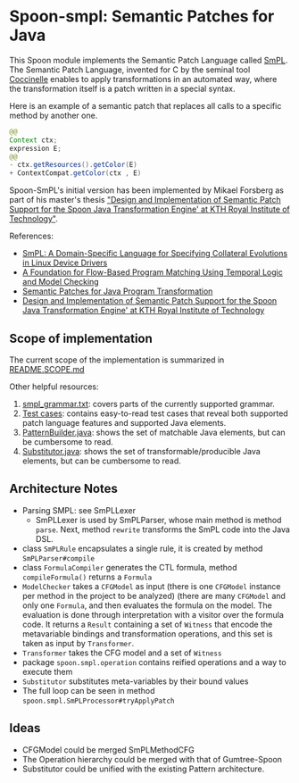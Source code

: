 # Spoon-smpl: Semantic Patches for Java

This Spoon module implements the Semantic Patch Language called [SmPL](https://en.wikipedia.org/wiki/Coccinelle_(software)#Semantic_Patch_Language "Wikipedia entry"). The Semantic Patch Language, invented for C by the seminal tool [Coccinelle](https://github.com/coccinelle/coccinelle) enables to apply transformations in an automated way, where the transformation itself is a patch written in a special syntax.

Here is an example  of a semantic patch that replaces all calls to a specific method by another one.

```java
@@
Context ctx;
expression E;
@@
- ctx.getResources().getColor(E)
+ ContextCompat.getColor(ctx , E)
``` 

Spoon-SmPL's initial version has been implemented by Mikael Forsberg as part of his master's thesis ["Design and Implementation of Semantic Patch Support for the Spoon Java Transformation Engine' at KTH Royal Institute of Technology"](http://urn.kb.se/resolve?urn=urn:nbn:se:kth:diva-291226).

References:
* [SmPL: A Domain-Specific Language for Specifying Collateral Evolutions in Linux Device Drivers](http://coccinelle.lip6.fr/papers/ercim.pdf)
* [A Foundation for Flow-Based Program Matching Using Temporal Logic and Model Checking](http://coccinelle.lip6.fr/papers/popl09.pdf)
* [Semantic Patches for Java Program Transformation](https://drops.dagstuhl.de/opus/volltexte/2019/10814/pdf/LIPIcs-ECOOP-2019-22.pdf)
* [Design and Implementation of Semantic Patch Support for the Spoon Java Transformation Engine' at KTH Royal Institute of Technology](http://urn.kb.se/resolve?urn=urn:nbn:se:kth:diva-291226)

## Scope of implementation

The current scope of the implementation is summarized in [README.SCOPE.md](https://github.com/INRIA/spoon/tree/master/spoon-smpl/README.SCOPE.md)

Other helpful resources:

1. [smpl_grammar.txt](https://github.com/INRIA/spoon/blob/master/spoon-smpl/smpl_grammar.txt): covers parts of the currently supported grammar.
2. [Test cases](https://github.com/INRIA/spoon/tree/master/spoon-smpl/src/test/resources/endtoend): contains easy-to-read test cases that reveal both supported patch language features and supported Java elements.
3. [PatternBuilder.java](https://github.com/INRIA/spoon/blob/master/spoon-smpl/src/main/java/spoon/smpl/pattern/PatternBuilder.java): shows the set of matchable Java elements, but can be cumbersome to read.
4. [Substitutor.java](https://github.com/INRIA/spoon/blob/master/spoon-smpl/src/main/java/spoon/smpl/Substitutor.java): shows the set of transformable/producible Java elements, but can be cumbersome to read.

## Architecture Notes

* Parsing SMPL: see SmPLLexer
    *  SmPLLexer is used by SmPLParser, whose main method is method `parse`. Next, method `rewrite` transforms the SmPL code into the Java DSL.
* class `SmPLRule` encapsulates a single rule, it is created by method `SmPLParser#compile`
* class `FormulaCompiler` generates the CTL formula, method `compileFormula()` returns a `Formula`
* `ModelChecker` takes a `CFGModel` as input (there is one `CFGModel` instance per method in the project to be analyzed) (there are many `CFGModel` and only one `Formula`, and then evaluates the formula on the model. The evaluation is done through interpretation with a visitor over the formula code. It returns a `Result` containing a set of `Witness` that encode the metavariable bindings and transformation operations, and this set is taken as input by `Transformer`.
* `Transformer` takes the CFG model and a set of `Witness`
* package `spoon.smpl.operation` contains reified operations and a way to execute them
* `Substitutor` substitutes meta-variables by their bound values
* The full loop can be seen in method `spoon.smpl.SmPLProcessor#tryApplyPatch`

## Ideas

* CFGModel could be merged SmPLMethodCFG
* The Operation hierarchy could be merged with that of Gumtree-Spoon
* Substitutor could be unified with the existing Pattern architecture. 
